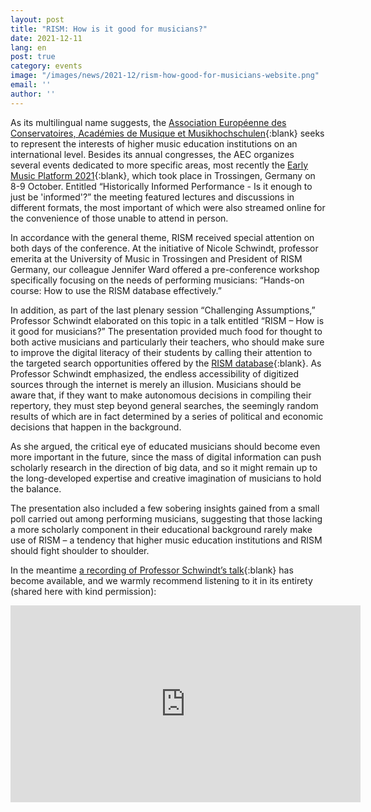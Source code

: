 ```yaml
---
layout: post
title: "RISM: How is it good for musicians?"
date: 2021-12-11
lang: en
post: true
category: events
image: "/images/news/2021-12/rism-how-good-for-musicians-website.png"
email: ''
author: ''
---
```


As its multilingual name suggests, the [Association Européenne des Conservatoires, Académies de Musique et Musikhochschulen](https://aec-music.eu/){:blank} seeks to represent the interests of higher music education institutions on an international level. Besides its annual congresses, the AEC organizes several events dedicated to more specific areas, most recently the [Early Music Platform 2021](https://aec-music.eu/event/early-music-platform-2021/){:blank}, which took place in Trossingen, Germany on 8-9 October. Entitled “Historically Informed Performance - Is it enough to just be 'informed'?” the meeting featured lectures and discussions in different formats, the most important of which were also streamed online for the convenience of those unable to attend in person.  

In accordance with the general theme, RISM received special attention on both days of the conference. At the initiative of Nicole Schwindt, professor emerita at the University of Music in Trossingen and President of RISM Germany, our colleague Jennifer Ward offered a pre-conference workshop specifically focusing on the needs of performing musicians: “Hands-on course: How to use the RISM database effectively.”

In addition, as part of the last plenary session “Challenging Assumptions,” Professor Schwindt elaborated on this topic in a talk entitled “RISM – How is it good for musicians?” The presentation provided much food for thought to both active musicians and particularly their teachers, who should make sure to improve the digital literacy of their students by calling their attention to the targeted search opportunities offered by the [RISM database](https://opac.rism.info/index.php?id=4){:blank}. As Professor Schwindt emphasized, the endless accessibility of digitized sources through the internet is merely an illusion. Musicians should be aware that, if they want to make autonomous decisions in compiling their repertory, they must step beyond general searches, the seemingly random results of which are in fact determined by a series of political and economic decisions that happen in the background.  

As she argued, the critical eye of educated musicians should become even more important in the future, since the mass of digital information can push scholarly research in the direction of big data, and so it might remain up to the long-developed expertise and creative imagination of musicians to hold the balance.  

The presentation also included a few sobering insights gained from a small poll carried out among performing musicians, suggesting that those lacking a more scholarly component in their educational background rarely make use of RISM – a tendency that higher music education institutions and RISM should fight shoulder to shoulder.


In the meantime [a recording of Professor Schwindt’s talk](https://youtu.be/C81Mqg2Je7E?t=72){:blank} has become available, and we warmly recommend listening to it in its entirety (shared here with kind permission):

<iframe width="560" height="315" src="https://www.youtube.com/embed/C81Mqg2Je7E?start=72" title="YouTube video player" frameborder="0" allow="accelerometer; autoplay; clipboard-write; encrypted-media; gyroscope; picture-in-picture" allowfullscreen></iframe>
